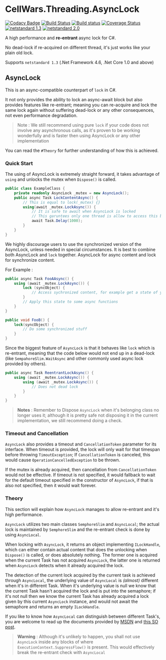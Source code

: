 
# CellWars.Threading.AsyncLock

[![Codacy Badge](https://api.codacy.com/project/badge/Grade/d919eafa8b8b4ac2a42d1b11c532bb6a)](https://www.codacy.com/app/jasonkuo41/CellWars.Async?utm_source=github.com&amp;utm_medium=referral&amp;utm_content=jasonkuo41/CellWars.Async&amp;utm_campaign=Badge_Grade) [![Build Status](https://travis-ci.org/jasonkuo41/CellWars.Threading.AsyncLock.svg?branch=master)](https://travis-ci.org/jasonkuo41/CellWars.Threading.AsyncLock) [![Build status](https://ci.appveyor.com/api/projects/status/a872lfvosdp7v2s0?svg=true)](https://ci.appveyor.com/project/jasonkuo41/cellwars-async) [![Coverage Status](https://coveralls.io/repos/github/jasonkuo41/CellWars.Async/badge.svg)](https://coveralls.io/github/jasonkuo41/CellWars.Async) [![netstandard 1.3](https://img.shields.io/badge/netstandard-1.3-brightgreen.svg)](https://docs.microsoft.com/en-us/dotnet/standard/net-standard) [![netstandard 2.0](https://img.shields.io/badge/netstandard-2.0-brightgreen.svg)](https://docs.microsoft.com/en-us/dotnet/standard/net-standard)

A high performance and **re-entrant** async lock for C#.

No dead-lock if re-acquired on different thread, it's just works like your plain old lock.

Supports `netstandard 1.3` (.Net Framework 4.6, .Net Core 1.0 and above)

## AsyncLock
This is an async-compatible counterpart of `lock` in C#.

It not only provides the ability to lock an async-await block but also provides features like re-entrant; meaning you can re-acquire and lock the same lock again without suffering dead-lock or any other consequences, not even performance degradation.

> Note : We still recommend using pure `lock` if your code does not involve any asynchronous calls, as it's proven to be working wonderfully and is faster then using AsyncLock or any other implementation

You can read the `#Theory` for further understanding of how this is achieved.

### Quick Start
The using of AsyncLock is extremely straight forward, it takes advantage of `using` and unlocks the mutex when `Dispose()` is called.

```c#
public class ExampleClass {
    private readonly AsyncLock _mutex = new AsyncLock();
    public async Task LockContentAsync() {
        // This is equal to lock(_mutex) {}
        using(await _mutex.LockAsync()) {
            // It is safe to await when AsyncLock is locked
            // This garuntees only one thread is allow to access this block one at a time
            await Task.Delay(1000);
        }
    }
}
```
We highly discourage users to use the synchronized version of the AsyncLock, unless needed in special circumstances.
It is best to combine both AsyncLock and `lock` together. AsyncLock for async content and lock for synchronize content.

For Example :
```c#
public async Task FooAAsync() {
    using (await _mutex.LockAsync()) {
		lock (syncObject) {
			// Access sychronized content, for example get a state of your current class
		}
		// Apply this state to some async functions
	}
}

public void FooB() {
	lock(syncObject) {
		// Do some synchronized stuff
	}
}
```

Since the biggest feature of `AsyncLock` is that it behaves like `lock` which is re-entrant, meaning that the code below would not end up in a dead-lock (like `SempahoreSlim.WaitAsync` and other commonly used async lock provided by others).
```c#
public async Task ReentrantLockAsync() {
    using (await _mutex.LockAsync()) {
        using (await _mutex.LockAsync()) {
            // Does not dead lock
        }
    }
}
```


> **Notes** : Remember to Dispose `AsyncLock`  when it's belonging class no longer uses it; although it is pretty safe not disposing it in the current implementation, we still recommend doing a check.


### Timeout and Cancellation
`AsyncLock` also provides a timeout and `CancellationToken` parameter for its interface. When timeout is provided, the lock will only wait for that timespan before throwing `TimoutException`; If `CancellationToken` is canceled, this would cause `OperationCancelledException` to be thrown.

 If the mutex is already acquired, then cancellation from `CancellationToken` would not be effective.
If timeout is not specified, it would fallback to wait for the default timeout specified in the constructor of `AsyncLock`, if that is also not specified, then it would wait forever.

### Theory
This section will explain how `AsyncLock` manages to allow re-entrant and it's high performance.

`AsyncLock` utilizes two main classes `SemphoreSlim` and `AsyncLocal`; the actual lock is maintained by `SemphoreSlim` and the re-entrant check is done by using `AsyncLocal`.

When locking with `AsyncLock`, it returns an object implementing `ILockHandle`, which can either contain actual content that does the unlocking when `Dispose()` is called, or does absolutely nothing. The former one is acquired when the current Task has not acquired `AsyncLock`, the latter one is returned when `AsyncLock` detects when it already acquired the lock.

The detection of the current lock acquired by the current task is achieved through `AsyncLocal`, the underlying value of `AsyncLocal` is *(almost)* different when it's in different Task. When it's underlying value is null we know that the current Task hasn't acquired the lock and is put into the semaphore; if it's not null then we know the current Task has already acquired a lock given by this current `AsyncLock` instance, and would not await the semaphore and returns an empty `ILockHandle`.

If you like to know how `AsyncLocal` can distinguish between different Task's, you are welcome to read up the documents provided by [MSDN](https://docs.microsoft.com/en-us/dotnet/api/system.threading.asynclocal-1?redirectedfrom=MSDN&view=netframework-4.8) and [this SO post](https://stackoverflow.com/questions/31707362/how-do-the-semantics-of-asynclocal-differ-from-the-logical-call-context).

> **Warning** : Although it's unlikely to happen, you shall not use `AsyncLock` inside any blocks of where `ExecutionContext.SuppressFlow()` is present. This would effectively break the re-entrant check with `AsyncLocal`
